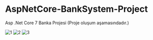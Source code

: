 # AspNetCore-BankSystem-Project
Asp .Net Core 7 Banka Projesi (Proje oluşum aşamasındadır.)

![1](https://user-images.githubusercontent.com/68101192/220621259-9d03a131-81b1-4250-a1a2-5654c3baacbc.PNG)
![2](https://user-images.githubusercontent.com/68101192/220621254-665fd64b-a9d9-4288-be39-1d9da1a1d84d.png)
![3](https://user-images.githubusercontent.com/68101192/221003508-5b1f59f7-48c3-4a7e-b608-ffeac8b88173.PNG)
